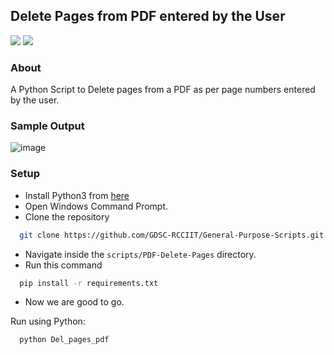 ## Delete Pages from PDF entered by the User

[![](https://img.shields.io/badge/Made_with-Python-red?style=for-the-badge&logo=python)](https://www.python.org/)
[![](https://img.shields.io/badge/Made_with-PyPDF2-red?style=for-the-badge&logo=python)](https://github.com/mstamy2/PyPDF2)

### About
A Python Script to Delete pages from a PDF as per page numbers entered by the user.

### Sample Output
![image](https://user-images.githubusercontent.com/64226014/138313359-eae730b6-707e-4f26-a434-5cede171204a.png)

### Setup

* Install Python3 from [here](https://www.python.org/)
* Open Windows Command Prompt.
* Clone the repository
```bash
  git clone https://github.com/GDSC-RCCIIT/General-Purpose-Scripts.git
  ```
* Navigate inside the ```scripts/PDF-Delete-Pages``` directory.
* Run this command
```bash
  pip install -r requirements.txt
  ```
* Now we are good to go.

Run using Python:
```bash
  python Del_pages_pdf
  ```
